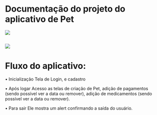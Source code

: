 # Documentação do projeto do aplicativo de Pet

<img src="https://user-images.githubusercontent.com/72801105/175310432-5b3e3ef4-b76b-43e6-82e5-24b0cd0c365e.png">
<br> 

##
<img src="https://user-images.githubusercontent.com/72801105/175310704-6597cc35-f111-45f1-9f2d-87c12ccf3eac.png">

# Fluxo do aplicativo:

•	Inicialização
Tela de Login, e cadastro

•	Após logar
Acesso as telas de criação de Pet, adição de pagamentos (sendo possível ver a data ou remover), adição de medicamentos (sendo possível ver a data ou remover).

•	Para sair 
Ele mostra um alert confirmando a saída do usuário.






